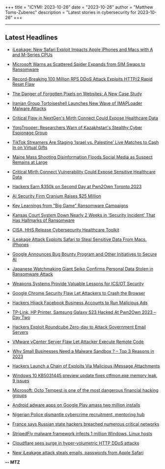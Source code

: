 +++
title = "ICYMI: 2023-10-26"
date = "2023-10-26"
author = "Matthew Toms-Zuberec"
description = "Latest stories in cybersecurity for 2023-10-26"
+++

---------------------------------------------------------------------------
## Latest Headlines
- [iLeakage: New Safari Exploit Impacts Apple iPhones and Macs with A and M-Series CPUs](https://thehackernews.com/2023/10/ileakage-new-safari-exploit-impacts.html)

- [Microsoft Warns as Scattered Spider Expands from SIM Swaps to Ransomware](https://thehackernews.com/2023/10/microsoft-warns-as-scattered-spider.html)

- [Record-Breaking 100 Million RPS DDoS Attack Exploits HTTP/2 Rapid Reset Flaw](https://thehackernews.com/2023/10/record-breaking-100-million-rps-ddos.html)

- [The Danger of Forgotten Pixels on Websites: A New Case Study](https://thehackernews.com/2023/10/the-danger-of-forgotten-pixels-on.html)

- [Iranian Group Tortoiseshell Launches New Wave of IMAPLoader Malware Attacks](https://thehackernews.com/2023/10/iranian-group-tortoiseshell-launches.html)

- [Critical Flaw in NextGen's Mirth Connect Could Expose Healthcare Data](https://thehackernews.com/2023/10/critical-flaw-in-nextgens-mirth-connect.html)

- [YoroTrooper: Researchers Warn of Kazakhstan's Stealthy Cyber Espionage Group](https://thehackernews.com/2023/10/yorotrooper-researchers-warn-of.html)

- [TikTok Streamers Are Staging ‘Israel vs. Palestine’ Live Matches to Cash In on Virtual Gifts](https://www.wired.com/story/tiktok-live-matches-israel-hamas-war/)

- [Maine Mass Shooting Disinformation Floods Social Media as Suspect Remains at Large](https://www.wired.com/story/maine-mass-shooting-disinformation/)

- [Critical Mirth Connect Vulnerability Could Expose Sensitive Healthcare Data](https://www.securityweek.com/critical-mirth-connect-vulnerability-could-expose-sensitive-healthcare-data/)

- [Hackers Earn $350k on Second Day at Pwn2Own Toronto 2023](https://www.securityweek.com/hackers-earn-350k-on-second-day-at-pwn2own-toronto-2023/)

- [AI Security Firm Cranium Raises $25 Million](https://www.securityweek.com/ai-security-firm-cranium-raises-25-million/)

- [Key Learnings from “Big Game” Ransomware Campaigns](https://www.securityweek.com/key-learnings-from-big-game-ransomware-campaigns/)

- [Kansas Court System Down Nearly 2 Weeks in ‘Security Incident’ That Has Hallmarks of Ransomware](https://www.securityweek.com/kansas-court-system-down-nearly-2-weeks-in-security-incident-that-has-hallmarks-of-ransomware/)

- [CISA, HHS Release Cybersecurity Healthcare Toolkit](https://www.securityweek.com/cisa-hhs-release-cybersecurity-healthcare-toolkit/)

- [iLeakage Attack Exploits Safari to Steal Sensitive Data From Macs, iPhones](https://www.securityweek.com/ileakage-attack-exploits-safari-to-steal-sensitive-data-from-macs-iphones/)

- [Google Announces Bug Bounty Program and Other Initiatives to Secure AI](https://www.securityweek.com/google-announces-bug-bounty-program-and-other-initiatives-to-secure-ai/)

- [Japanese Watchmaking Giant Seiko Confirms Personal Data Stolen in Ransomware Attack](https://www.securityweek.com/japanese-watchmaking-giant-seiko-confirms-personal-data-stolen-in-ransomware-attack/)

- [Weapons Systems Provide Valuable Lessons for ICS/OT Security](https://www.securityweek.com/weapons-systems-provide-valuable-lessons-for-ics-ot-security/)

- [Google Chrome Security Flaw Let Attackers to Crash the Browser](https://cybersecuritynews.com/chrome-security-crash-browser/)

- [Hackers Hijack Facebook Business Accounts to Run Malicious Ads](https://cybersecuritynews.com/hackers-hijack-facebook/)

- [TP-Link, HP Printer, Samsung Galaxy S23 Hacked At Pwn2Own 2023 – Day Two](https://cybersecuritynews.com/tp-link-hp-printer-samsung-galaxy-s23-hacked/)

- [Hackers Exploit Roundcube Zero-day to Attack Government Email Servers](https://cybersecuritynews.com/hackers-exploit-roundcube-zero-day/)

- [VMware vCenter Server Flaw Let Attacker Execute Remote Code](https://cybersecuritynews.com/vmware-vcenter-server-flaw/)

- [Why Small Businesses Need a Malware Sandbox ? – Top 3 Reasons in 2023](https://cybersecuritynews.com/malware-sandbox-for-small-business/)

- [Hackers Launch a Chain of Exploits Via Malicious iMessage Attachments](https://cybersecuritynews.com/exploits-via-imessage-attachments/)

- [Windows 10 KB5031445 preview update fixes ctfmon.exe memory leak, 9 issues](https://www.bleepingcomputer.com/news/microsoft/windows-10-kb5031445-preview-update-fixes-ctfmonexe-memory-leak-9-issues/)

- [Microsoft: Octo Tempest is one of the most dangerous financial hacking groups](https://www.bleepingcomputer.com/news/security/microsoft-octo-tempest-is-one-of-the-most-dangerous-financial-hacking-groups/)

- [Android adware apps on Google Play amass two million installs](https://www.bleepingcomputer.com/news/security/android-adware-apps-on-google-play-amass-two-million-installs/)

- [Nigerian Police dismantle cybercrime recruitment, mentoring hub](https://www.bleepingcomputer.com/news/security/nigerian-police-dismantle-cybercrime-recruitment-mentoring-hub/)

- [France says Russian state hackers breached numerous critical networks](https://www.bleepingcomputer.com/news/security/france-says-russian-state-hackers-breached-numerous-critical-networks/)

- [StripedFly malware framework infects 1 million Windows, Linux hosts](https://www.bleepingcomputer.com/news/security/stripedfly-malware-framework-infects-1-million-windows-linux-hosts/)

- [Cloudflare sees surge in hyper-volumetric HTTP DDoS attacks](https://www.bleepingcomputer.com/news/security/cloudflare-sees-surge-in-hyper-volumetric-http-ddos-attacks/)

- [New iLeakage attack steals emails, passwords from Apple Safari](https://www.bleepingcomputer.com/news/security/new-ileakage-attack-steals-emails-passwords-from-apple-safari/)

**-- MTZ**